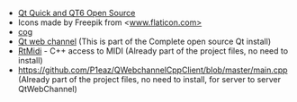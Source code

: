 - [Qt Quick and QT6 Open Source](https://www.qt.io/)
- Icons made by Freepik from <www.flaticon.com>
- [cog](https://nedbatchelder.com/code/cog)
- [Qt web channel](https://doc.qt.io/qt-6/qtwebchannel-index.html) (This is part of the Complete open source Qt install) 
- [RtMidi](https://www.music.mcgill.ca/~gary/rtmidi/) - C++ access to MIDI (Already part of the project files, no need to install) 
- https://github.com/P1eaz/QWebchannelCppClient/blob/master/main.cpp (Already part of the project files, no need to install, for server to server QtWebChannel)

